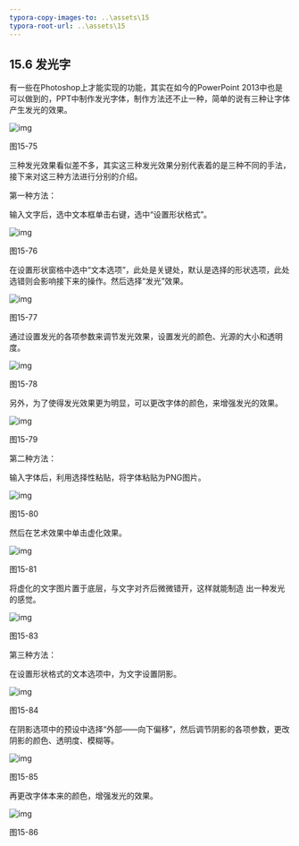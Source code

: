 ```yaml
---
typora-copy-images-to: ..\assets\15
typora-root-url: ..\assets\15
---
```


## **15.6**  **发光字**

有一些在Photoshop上才能实现的功能，其实在如今的PowerPoint 2013中也是可以做到的，PPT中制作发光字体，制作方法还不止一种，简单的说有三种让字体产生发光的效果。

![img](/../../第十五章%20PPT之神.files/image076.jpg)

图15-75

三种发光效果看似差不多，其实这三种发光效果分别代表着的是三种不同的手法，接下来对这三种方法进行分别的介绍。

第一种方法：

输入文字后，选中文本框单击右键，选中“设置形状格式”。

![img](/../../第十五章%20PPT之神.files/image077.jpg)

图15-76

在设置形状窗格中选中“文本选项”，此处是关键处，默认是选择的形状选项，此处选错则会影响接下来的操作。然后选择“发光”效果。

![img](/../../第十五章%20PPT之神.files/image078.jpg)

图15-77

通过设置发光的各项参数来调节发光效果，设置发光的颜色、光源的大小和透明度。

![img](/../../第十五章%20PPT之神.files/image079.jpg)

图15-78

另外，为了使得发光效果更为明显，可以更改字体的颜色，来增强发光的效果。

![img](/../../第十五章%20PPT之神.files/image080.jpg)

图15-79

第二种方法：

输入字体后，利用选择性粘贴，将字体粘贴为PNG图片。

![img](/../../第十五章%20PPT之神.files/image081.jpg)

图15-80

然后在艺术效果中单击虚化效果。

![img](/../../第十五章%20PPT之神.files/image082.jpg)

图15-81

将虚化的文字图片置于底层，与文字对齐后微微错开，这样就能制造 出一种发光的感觉。

![img](/../../第十五章%20PPT之神.files/image083.jpg)

图15-83

第三种方法：

在设置形状格式的文本选项中，为文字设置阴影。

![img](/../../第十五章%20PPT之神.files/image084.jpg)

图15-84

在阴影选项中的预设中选择“外部——向下偏移”，然后调节阴影的各项参数，更改阴影的颜色、透明度、模糊等。

![img](/../../第十五章%20PPT之神.files/image085.jpg)

图15-85

再更改字体本来的颜色，增强发光的效果。

![img](/../../第十五章%20PPT之神.files/image086.jpg)

图15-86
